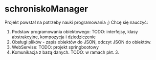 # schroniskoManager
Projekt powstał na potrzeby nauki programowania ;)
Chcę się nauczyć:
1. Podstaw programowania obiektowego:
  TODO: interfejsy, klasy abstrakcyjne, kompozycja i dziedziczenie
2. Obsługi plików - zapis obiektów do JSON, odczyt JSON do obiektów.
3. WebServise:
  TODO: projekt springbootowy
4. Komunikacja z bazą danych.
  TODO: w ramach pkt. 3.
